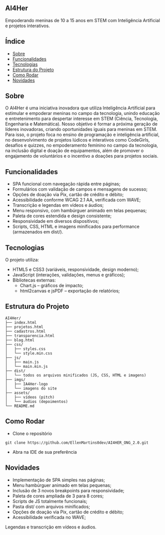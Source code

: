 ## AI4Her 
Empoderando meninas de 10 a 15 anos em STEM com Inteligência Artificial e projetos interativos.


## Índice
- [Sobre](#sobre)
- [Funcionalidades](#funcionalidades)
- [Tecnologias](#tecnologias)
- [Estrutura do Projeto](#estrutura-do-projeto)
- [Como Rodar](#como-rodar)
- [Novidades](#novidades)


## Sobre
O AI4Her é uma iniciativa inovadora que utiliza Inteligência Artificial para estimular e empoderar meninas no campo da tecnologia, unindo educação e entretenimento para despertar interesse em STEM (Ciência, Tecnologia, Engenharia e Matemática). Nosso objetivo é formar a próxima geração de líderes inovadoras, criando oportunidades iguais para meninas em STEM. Para isso, o projeto foca no ensino de programação e inteligência artificial, no desenvolvimento de projetos lúdicos e interativos como CodeGirls, desafios e quizzes, no empoderamento feminino no campo da tecnologia, na inclusão digital e doação de equipamentos, além de promover o engajamento de voluntários e o incentivo a doações para projetos sociais.


## Funcionalidades
- SPA funcional com navegação rápida entre páginas;
- Formulários com validação de campos e mensagens de sucesso;
- Opções de doação via Pix, cartão de crédito e débito;
- Acessibilidade conforme WCAG 2.1 AA, verificada com WAVE;
- Transcrição e legendas em vídeos e áudios;
- Menu responsivo, com hambúrguer animado em telas pequenas;
- Paleta de cores estendida e design consistente;
- Responsividade em diversos dispositivos;
- Scripts, CSS, HTML e imagens minificados para performance (armazenados em dist/).


## Tecnologias
O projeto utiliza:
- HTML5 e CSS3 (variáveis, responsividade, design moderno);
- JavaScript (interações, validações, menus e gráficos);
- Bibliotecas externas:
  - Chart.js – gráficos de impacto;
  - html2canvas e jsPDF – exportação de relatórios;


## Estrutura do Projeto
```
AI4Her/
├── index.html
├── projetos.html
├── cadastros.html
├── transparencia.html
├── blog.html
├── css/
│   ├── styles.css
│   └── style.min.css
├── js/
│   ├── main.js
│   └── main.min.js
├── dist/
│   └── todos os arquivos minificados (JS, CSS, HTML e imagens)
├── imgs/
│   ├── IA4Her-logo
│   └── imagens do site
├── assets/
│   ├── vídeos (pitch)
│   └── áudios (depoimentos)
└── README.md
```


## Como Rodar
- Clone o repositório
```
git clone https://github.com/EllenMartins0dev/AI4HER_ONG_2.0.git
```
- Abra na IDE de sua preferência


## Novidades
- Implementação de SPA simples nas páginas;
- Menu hambúrguer animado em telas pequenas;
- Inclusão de 3 novos breakpoints para responsividade;
- Paleta de cores ampliada de 3 para 8 cores;
- Scripts de JS totalmente funcionais;
- Pasta dist/ com arquivos minificados;
- Opções de doação via Pix, cartão de crédito e débito;
- Acessibilidade verificada no WAVE;

Legendas e transcrição em vídeos e áudios.

